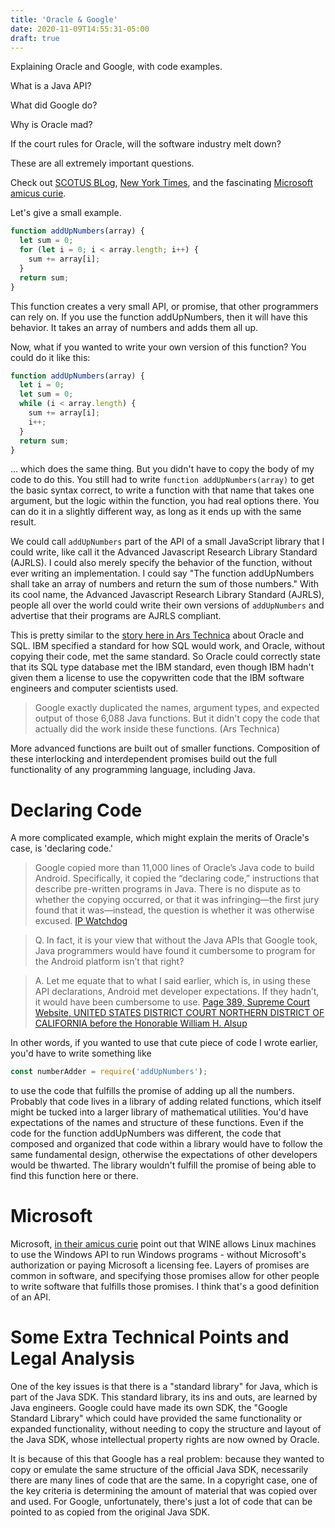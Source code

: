 ```yaml
---
title: 'Oracle & Google'
date: 2020-11-09T14:55:31-05:00
draft: true
---
```


Explaining Oracle and Google, with code examples.

What is a Java API?

What did Google do?

Why is Oracle mad?

If the court rules for Oracle, will the software industry melt down?

These are all extremely important questions.

Check out [SCOTUS BLog](https://www.scotusblog.com/2020/10/argument-analysis-justices-debate-legality-of-googles-use-of-java-in-android-software-code/), [New York Times](https://www.nytimes.com/2020/10/07/us/supreme-court-google-oracle.html), and the fascinating [Microsoft amicus curie](https://www.supremecourt.gov/DocketPDF/18/18-956/128381/20200113143602407_Microsoft%20-%20Google%20v%20Oracle%20Amicus%20Brief_Efile.pdf).

Let's give a small example.

```javascript
function addUpNumbers(array) {
  let sum = 0;
  for (let i = 0; i < array.length; i++) {
    sum += array[i];
  }
  return sum;
}
```

This function creates a very small API, or promise, that other programmers can rely on. If you use the function addUpNumbers, then it will have this behavior. It takes an array of numbers and adds them all up.

Now, what if you wanted to write your own version of this function? You could do it like this:

```javascript
function addUpNumbers(array) {
  let i = 0;
  let sum = 0;
  while (i < array.length) {
    sum += array[i];
    i++;
  }
  return sum;
}
```

... which does the same thing. But you didn't have to copy the body of my code to do this. You still had to write `function addUpNumbers(array)` to get the basic syntax correct, to write a function with that name that takes one argument, but the logic within the function, you had real options there. You can do it in a slightly different way, as long as it ends up with the same result.

We could call `addUpNumbers` part of the API of a small JavaScript library that I could write, like call it the Advanced Javascript Research Library Standard (AJRLS). I could also merely specify the behavior of the function, without ever writing an implementation. I could say "The function addUpNumbers shall take an array of numbers and return the sum of those numbers." With its cool name, the Advanced Javascript Research Library Standard (AJRLS), people all over the world could write their own versions of `addUpNumbers` and advertise that their programs are AJRLS compliant.

This is pretty similar to the [story here in Ars Technica](https://arstechnica.com/tech-policy/2020/03/before-it-sued-google-for-copying-from-java-oracle-got-rich-copying-ibms-sql/) about Oracle and SQL. IBM specified a standard for how SQL would work, and Oracle, without copying their code, met the same standard. So Oracle could correctly state that its SQL type database met the IBM standard, even though IBM hadn't given them a license to use the copywritten code that the IBM software engineers and computer scientists used.

> Google exactly duplicated the names, argument types, and expected output of those 6,088 Java functions. But it didn't copy the code that actually did the work inside these functions. (Ars Technica)

More advanced functions are built out of smaller functions. Composition of these interlocking and interdependent promises build out the full functionality of any programming language, including Java.

# Declaring Code

A more complicated example, which might explain the merits of Oracle's case, is 'declaring code.'

> Google copied more than 11,000 lines of Oracle’s Java code to build Android. Specifically, it copied the “declaring code,” instructions that describe pre-written programs in Java. There is no dispute as to whether the copying occurred, or that it was infringing—the first jury found that it was—instead, the question is whether it was otherwise excused. [IP Watchdog](https://www.ipwatchdog.com/2020/08/05/google-v-oracle-perspective-googles-android-cheat-code-copy-oracles-code/id=123789/)

> Q. In fact, it is your view that without the Java APIs that Google took, Java programmers would have found it cumbersome to program for the Android platform isn’t that right?

> A. Let me equate that to what I said earlier, which is, in using these API declarations, Android met developer expectations. If they hadn’t, it would have been cumbersome to use. [Page 389, Supreme Court Website, UNITED STATES DISTRICT COURT NORTHERN DISTRICT OF CALIFORNIA before the Honorable William H. Alsup](https://www.supremecourt.gov/DocketPDF/18/18-956/134270/20200226172301090_JA%20Volume%202.pdf)

In other words, if you wanted to use that cute piece of code I wrote earlier, you'd have to write something like

```javascript
const numberAdder = require('addUpNumbers');
```

to use the code that fulfills the promise of adding up all the numbers. Probably that code lives in a library of adding related functions, which itself might be tucked into a larger library of mathematical utilities. You'd have expectations of the names and structure of these functions. Even if the code for the function addUpNumbers was different, the code that composed and organized that code within a library would have to follow the same fundamental design, otherwise the expectations of other developers would be thwarted. The library wouldn't fulfill the promise of being able to find this function here or there.

# Microsoft

Microsoft, [in their amicus curie](https://www.supremecourt.gov/DocketPDF/18/18-956/128381/20200113143602407_Microsoft%20-%20Google%20v%20Oracle%20Amicus%20Brief_Efile.pdf) point out that WINE allows Linux machines to use the Windows API to run Windows programs - without Microsoft's authorization or paying Microsoft a licensing fee. Layers of promises are common in software, and specifying those promises allow for other people to write software that fulfills those promises. I think that's a good definition of an API.

# Some Extra Technical Points and Legal Analysis

One of the key issues is that there is a "standard library" for Java, which is part of the Java SDK. This standard library, its ins and outs, are learned by Java engineers. Google could have made its own SDK, the "Google Standard Library" which could have provided the same functionality or expanded functionality, without needing to copy the structure and layout of the Java SDK, whose intellectual property rights are now owned by Oracle.

It is because of this that Google has a real problem: because they wanted to copy or emulate the same structure of the official Java SDK, necessarily there are many lines of code that are the same. In a copyright case, one of the key criteria is determining the amount of material that was copied over and used. For Google, unfortunately, there's just a lot of code that can be pointed to as copied from the original Java SDK.


